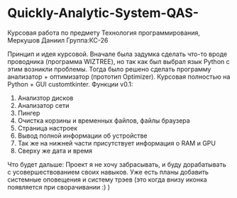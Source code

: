 # Quickly-Analytic-System-QAS-
Курсовая работа по предмету Технология программирования, Меркушов Даниил Группа:КС-26


Принцип и идея курсовой.
Вначале была задумка сделать что-то вроде проводника (программа WIZTREE), но так как был выбрал язык Python с этим возникли проблемы. Тогда было решено сделать программу анализатор + оптимизатор (прототип Optimizer).
Курсовая полностью на Python + GUI customtkinter.
Функции v0.1:
1. Анализтор дисков
2. Анализатор сети
3. Пингер
4. Очистка корзины и временных файлов, файлы браузера
5. Страница настроек
6. Вывод полной информации об устройстве
7. Так же на нижней части присутствует информация о RAM и GPU
8. Сверху же дата и время

Что будет дальше:
Проект я не хочу забрасывать, и буду дорабатывать с усовершествованием своих навыков. Уже есть планы добавить системные оповещения и систему трэев (это когда внизу иконка появляется при сворачивании :) )

